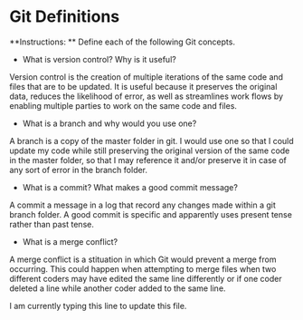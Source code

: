 # Git Definitions

**Instructions: ** Define each of the following Git concepts.

* What is version control?  Why is it useful?

Version control is the creation of multiple iterations of the same code and files that are to be updated. It is useful because it preserves the original data, reduces the likelihood of error, as well as streamlines work flows by enabling multiple parties to work on the same code and files.

* What is a branch and why would you use one?

A branch is a copy of the master folder in git. I would use one so that I could update my code while still preserving the original version of the same code in the master folder, so that I may reference it and/or preserve it in case of any sort of error in the branch folder.

* What is a commit? What makes a good commit message?

A commit a message in a log that record any changes made within a git branch folder. A good commit is specific and apparently uses present tense rather than past tense.

* What is a merge conflict?

A merge conflict is a stituation in which Git would prevent a merge from occurring. This could happen when attempting to merge files when two different coders may have edited the same line differently or if one coder deleted a line while another coder added to the same line.

I am currently typing this line to update this file.